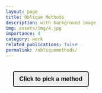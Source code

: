 ```yaml
---
layout: page
title: Oblique Methods
description: with background image
img: assets/img/4.jpg
importance: 4
category: work
related_publications: false
permalink: /obliquemethods/
---
```

<html lang="en">
<head>
    <meta charset="UTF-8">
    <meta name="viewport" content="width=device-width, initial-scale=1.0">
    <title>Card Picker</title>
    <style>
        body {
            display: flex;
            flex-direction: column;
            align-items: center;
            justify-content: flex-start;
            height: 100vh;
            margin: 0;
        }
        .card {
            font-size: 16px;
            padding: 10px;
            border: 2px solid;
            margin: 10px;
            border-radius: 5px;
            box-shadow: 0 2px 5px rgba(0, 0, 0, 0.1);
            text-align: center;
            display: flex;
            flex-direction: column;
            justify-content: space-between;
            width: 100%;
            max-width: 300px;
        }
        .card h2 {
            margin: 0 0 10px 0;
        }
        .card p {
            margin: 5px 0;
        }
        .button {
            font-size: 16px;
            font-weight: bold;
            padding: 10px 15px;
            border: 2px solid;
            border-radius: 5px;
            cursor: pointer;
            margin-top: 20px;
            max-width: 300px;
        }
        #buttonContainer, #cardContainer {
            display: flex;
            flex-direction: column;
            align-items: center;
            width: 100%;
        }
    </style>
</head>
<body>
    <div id="buttonContainer">
        <button class="button" onclick="pickCard()">Click to pick a method</button>
    </div>
    <div id="cardContainer" style="margin-top: 20px;"></div>
    <script>
        const cards = [
            { name: "Survey", description: "Collect data from a predefined group of respondents to gain information and insights on various topics of interest.", author: "John Doe", publication: "Research Journal" },
            { name: "Case Study", description: "An in-depth analysis of a single case or multiple cases within a real-world context.", author: "Jane Smith", publication: "Case Study Weekly" },
            { name: "Experiment", description: "Conduct a controlled test to investigate hypotheses and observe outcomes.", author: "Alice Johnson", publication: "Experimental Reports" },
            { name: "Focus Group", description: "Gather a small group of people to discuss and provide feedback on a specific topic or product.", author: "Bob Brown", publication: "Focus Group Insights" },
            { name: "Interview", description: "Conduct one-on-one conversations to gather detailed information and personal insights.", author: "Carol White", publication: "Interview Digest" },
            { name: "Observation", description: "Watch and record behaviors or events in their natural setting without interference.", author: "David Green", publication: "Observation Studies" },
            { name: "Content Analysis", description: "Analyze textual, visual, or audio content to identify patterns, themes, or biases.", author: "Eve Black", publication: "Content Analysis Quarterly" },
            { name: "Meta-Analysis", description: "Combine data from multiple studies to draw broader conclusions and identify trends.", author: "Frank Blue", publication: "Meta-Analysis Monthly" },
            { name: "Longitudinal Study", description: "Track the same subjects over an extended period to observe changes and developments.", author: "Grace Yellow", publication: "Longitudinal Research" },
            { name: "Cross-Sectional Study", description: "Examine a diverse group of subjects at a single point in time to identify correlations and differences.", author: "Hank Purple", publication: "Cross-Sectional Studies" }
        ];
        function pickCard() {
            const randomIndex = Math.floor(Math.random() * cards.length);
            const card = cards[randomIndex];
            document.getElementById('cardContainer').innerHTML = `
                <div class="card">
                    <h2>${card.name}</h2>
                    <p>${card.description}</p>
                    <p><em>${card.author}, ${card.publication}</em></p>
                </div>
            `;
        }
    </script>
</body>
</html>
